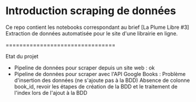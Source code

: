 Introduction scraping de données
================================

Ce repo contient les notebooks correspondant au brief [La Plume Libre #3] Extraction de données automatisée pour le site d'une librairie en ligne.

================================

Etat du projet </br>
- Pipeline de données pour scraper depuis un site web : ok
- Pipeline de données pour scraper avec l'API Google Books :
Problème d'insertion des données (ne s'ajoute pas à la BDD)
Absence de colonne book_id, revoir les étapes de création de la BDD et le traitement de l'index lors de l'ajout à la BDD

